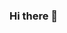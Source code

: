 ### Hi there 👋

<!--
**gudianirudha/gudianirudha** is a ✨ _special_ ✨ repository because its `README.md` (this file) appears on your GitHub profile.

Here are some ideas to get you started:

- 🔭 I’m currently working on Python,Data Science,Web Dev
- 🌱 I’m currently interested Competive Programming
- 👯 I’m looking to collaborate on ...
- 
-->
